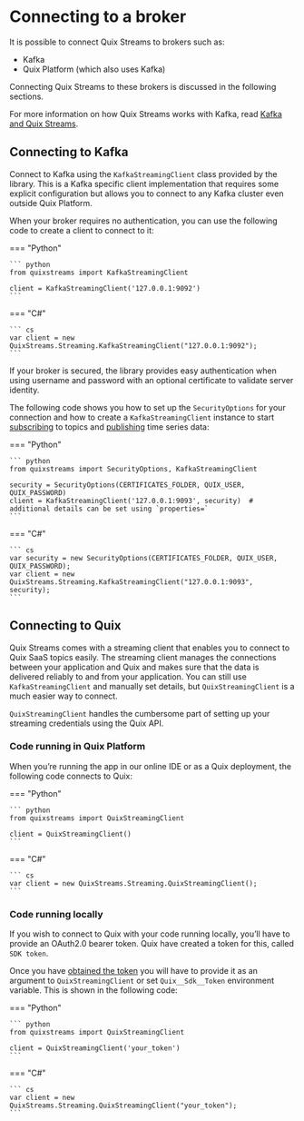 # Connecting to a broker

It is possible to connect Quix Streams to brokers such as:

* Kafka
* Quix Platform (which also uses Kafka)

Connecting Quix Streams to these brokers is discussed in the following sections.

For more information on how Quix Streams works with Kafka, read [Kafka and Quix Streams](kafka.md).

## Connecting to Kafka

Connect to Kafka using the `KafkaStreamingClient` class provided by the library. This is a Kafka specific client implementation that requires some explicit configuration but allows you to connect to any Kafka cluster even outside Quix Platform.

When your broker requires no authentication, you can use the following code to create a client to connect to it:

=== "Python"
	
	``` python
    from quixstreams import KafkaStreamingClient

	client = KafkaStreamingClient('127.0.0.1:9092')
	```

=== "C\#"
	
	``` cs
	var client = new QuixStreams.Streaming.KafkaStreamingClient("127.0.0.1:9092");
	```

If your broker is secured, the library provides easy authentication when using username and password with an optional certificate to validate server identity. 

The following code shows you how to set up the `SecurityOptions` for your connection and how to create a `KafkaStreamingClient` instance to start [subscribing](subscribe.md) to topics and [publishing](publish.md) time series data:
        
=== "Python"
	
	``` python
    from quixstreams import SecurityOptions, KafkaStreamingClient

	security = SecurityOptions(CERTIFICATES_FOLDER, QUIX_USER, QUIX_PASSWORD)
	client = KafkaStreamingClient('127.0.0.1:9093', security)  # additional details can be set using `properties=`
	```

=== "C\#"
	
	``` cs
	var security = new SecurityOptions(CERTIFICATES_FOLDER, QUIX_USER, QUIX_PASSWORD);
	var client = new QuixStreams.Streaming.KafkaStreamingClient("127.0.0.1:9093", security);
	```

## Connecting to Quix

Quix Streams comes with a streaming client that enables you to connect to Quix SaaS topics easily. The streaming client manages the connections between your application and Quix and makes sure that the data is delivered reliably to and from your application. You can still use `KafkaStreamingClient` and manually set details, but `QuixStreamingClient` is a much easier way to connect.

`QuixStreamingClient` handles the cumbersome part of setting up your streaming credentials using the Quix API. 

### Code running in Quix Platform

When you’re running the app in our online IDE or as a Quix deployment, the following code connects to Quix:

=== "Python"
    
    ``` python
    from quixstreams import QuixStreamingClient

    client = QuixStreamingClient()
    ```

=== "C\#"
    
    ``` cs
    var client = new QuixStreams.Streaming.QuixStreamingClient();
    ```

### Code running locally

If you wish to connect to Quix with your code running locally, you’ll have to provide an OAuth2.0 bearer token. Quix have created a token for this, called `SDK token`. 

Once you have [obtained the token](../platform/how-to/use-sdk-token.md) you will have to provide it as an argument to `QuixStreamingClient` or set `Quix__Sdk__Token` environment variable. This is shown in the following code:

=== "Python"
    
    ``` python
    from quixstreams import QuixStreamingClient
    
    client = QuixStreamingClient('your_token')
    ```

=== "C\#"
    
    ``` cs
    var client = new QuixStreams.Streaming.QuixStreamingClient("your_token");
    ```